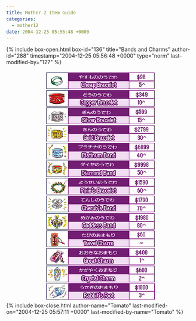 ```yaml
---
title: Mother 2 Item Guide
categories:
  - mother12
date: 2004-12-25 05:56:48 +0000
---
```

{% include box-open.html box-id="136" title="Bands and Charms" author-id="288" timestamp="2004-12-25 05:56:48 +0000" type="norm" last-modified-by="127" %}
<center><img src="bandcharm.jpg" /></center>
{% include box-close.html author-name="Tomato" last-modified-on="2004-12-25 05:57:11 +0000" last-modified-by-name="Tomato" %}
